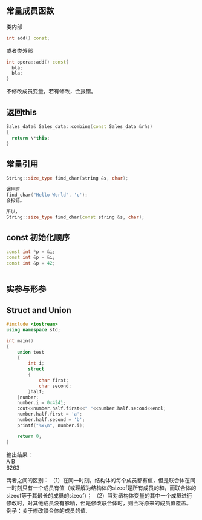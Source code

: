 ## 常量成员函数

类内部 </br>
```C++
int add() const;
```

或者类外部 </br>

```C++
int opera::add() const{
  bla;
  bla;
}
```

不修改成员变量，若有修改，会报错。

## 返回this

```C++
Sales_data& Sales_data::combine(const Sales_data &rhs)
{
  return \*this;
}
``` 

## 常量引用

```C++
String::size_type find_char(string &s, char);

调用时
find_char("Hello World", 'c');
会报错。

所以，
String::size_type find_char(const string &s, char);
```

## const 初始化顺序

```C++
const int *p = &i;
const int &p = &i;
const int &p = 42;
 
```

## 实参与形参

## Struct and Union

```C++
#include <iostream>
using namespace std;

int main() 
{ 
    union test
    {
        int i;
        struct 
        {
            char first;
            char second;
        }half;
    }number;
    number.i = 0x4241;
    cout<<number.half.first<<" "<<number.half.second<<endl;
    number.half.first = 'a';
    number.half.second = 'b';
    printf("%x\n", number.i);

    return 0; 
}
```

输出结果： </br>
A B </br>
6263

两者之间的区别：
 （1）在同一时刻，结构体的每个成员都有值，但是联合体在同一时刻只有一个成员有值（或理解为结构体的sizeof是所有成员的和，而联合体的sizeof等于其最长的成员的sizeof）；
 （2）当对结构体变量的其中一个成员进行修改时，对其他成员没有影响，但是修改联合体时，则会将原来的成员值覆盖。
例子：关于修改联合体的成员的值.


## 




